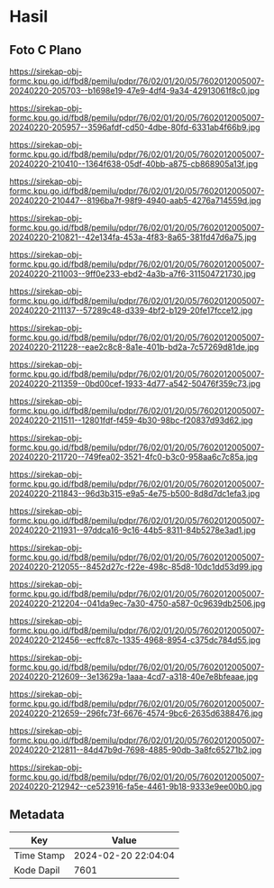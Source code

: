 # Hasil

## Foto C Plano

https://sirekap-obj-formc.kpu.go.id/fbd8/pemilu/pdpr/76/02/01/20/05/7602012005007-20240220-205703--b1698e19-47e9-4df4-9a34-42913061f8c0.jpg

https://sirekap-obj-formc.kpu.go.id/fbd8/pemilu/pdpr/76/02/01/20/05/7602012005007-20240220-205957--3596afdf-cd50-4dbe-80fd-6331ab4f66b9.jpg

https://sirekap-obj-formc.kpu.go.id/fbd8/pemilu/pdpr/76/02/01/20/05/7602012005007-20240220-210410--1364f638-05df-40bb-a875-cb868905a13f.jpg

https://sirekap-obj-formc.kpu.go.id/fbd8/pemilu/pdpr/76/02/01/20/05/7602012005007-20240220-210447--8196ba7f-98f9-4940-aab5-4276a714559d.jpg

https://sirekap-obj-formc.kpu.go.id/fbd8/pemilu/pdpr/76/02/01/20/05/7602012005007-20240220-210821--42e134fa-453a-4f83-8a65-381fd47d6a75.jpg

https://sirekap-obj-formc.kpu.go.id/fbd8/pemilu/pdpr/76/02/01/20/05/7602012005007-20240220-211003--9ff0e233-ebd2-4a3b-a7f6-311504721730.jpg

https://sirekap-obj-formc.kpu.go.id/fbd8/pemilu/pdpr/76/02/01/20/05/7602012005007-20240220-211137--57289c48-d339-4bf2-b129-20fe17fcce12.jpg

https://sirekap-obj-formc.kpu.go.id/fbd8/pemilu/pdpr/76/02/01/20/05/7602012005007-20240220-211228--eae2c8c8-8a1e-401b-bd2a-7c57269d81de.jpg

https://sirekap-obj-formc.kpu.go.id/fbd8/pemilu/pdpr/76/02/01/20/05/7602012005007-20240220-211359--0bd00cef-1933-4d77-a542-50476f359c73.jpg

https://sirekap-obj-formc.kpu.go.id/fbd8/pemilu/pdpr/76/02/01/20/05/7602012005007-20240220-211511--12801fdf-f459-4b30-98bc-f20837d93d62.jpg

https://sirekap-obj-formc.kpu.go.id/fbd8/pemilu/pdpr/76/02/01/20/05/7602012005007-20240220-211720--749fea02-3521-4fc0-b3c0-958aa6c7c85a.jpg

https://sirekap-obj-formc.kpu.go.id/fbd8/pemilu/pdpr/76/02/01/20/05/7602012005007-20240220-211843--96d3b315-e9a5-4e75-b500-8d8d7dc1efa3.jpg

https://sirekap-obj-formc.kpu.go.id/fbd8/pemilu/pdpr/76/02/01/20/05/7602012005007-20240220-211931--97ddca16-9c16-44b5-8311-84b5278e3ad1.jpg

https://sirekap-obj-formc.kpu.go.id/fbd8/pemilu/pdpr/76/02/01/20/05/7602012005007-20240220-212055--8452d27c-f22e-498c-85d8-10dc1dd53d99.jpg

https://sirekap-obj-formc.kpu.go.id/fbd8/pemilu/pdpr/76/02/01/20/05/7602012005007-20240220-212204--041da9ec-7a30-4750-a587-0c9639db2506.jpg

https://sirekap-obj-formc.kpu.go.id/fbd8/pemilu/pdpr/76/02/01/20/05/7602012005007-20240220-212456--ecffc87c-1335-4968-8954-c375dc784d55.jpg

https://sirekap-obj-formc.kpu.go.id/fbd8/pemilu/pdpr/76/02/01/20/05/7602012005007-20240220-212609--3e13629a-1aaa-4cd7-a318-40e7e8bfeaae.jpg

https://sirekap-obj-formc.kpu.go.id/fbd8/pemilu/pdpr/76/02/01/20/05/7602012005007-20240220-212659--296fc73f-6676-4574-9bc6-2635d6388476.jpg

https://sirekap-obj-formc.kpu.go.id/fbd8/pemilu/pdpr/76/02/01/20/05/7602012005007-20240220-212811--84d47b9d-7698-4885-90db-3a8fc65271b2.jpg

https://sirekap-obj-formc.kpu.go.id/fbd8/pemilu/pdpr/76/02/01/20/05/7602012005007-20240220-212942--ce523916-fa5e-4461-9b18-9333e9ee00b0.jpg


## Metadata

| Key        | Value               |
| ---------- | ------------------- |
| Time Stamp | 2024-02-20 22:04:04 |
| Kode Dapil | 7601                |



